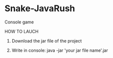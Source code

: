 # Snake-JavaRush
Console game

HOW TO LAUCH

1. Download the jar file of the project

2. Write in console: java -jar 'your jar file name'.jar
